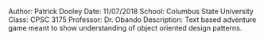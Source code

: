 Author: Patrick Dooley
Date: 11/07/2018
School: Columbus State University
Class: CPSC 3175
Professor: Dr. Obando
Description: Text based adventure game meant to show understanding of object oriented design patterns.
